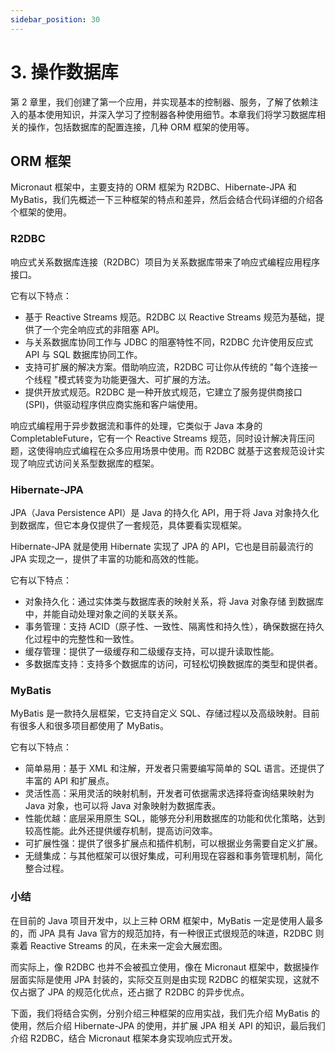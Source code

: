 ```yaml
---
sidebar_position: 30
---
```


# 3. 操作数据库

第 2 章里，我们创建了第一个应用，并实现基本的控制器、服务，了解了依赖注入的基本使用知识，并深入学习了控制器各种使用细节。本章我们将学习数据库相关的操作，包括数据库的配置连接，几种 ORM 框架的使用等。

## ORM 框架

Micronaut 框架中，主要支持的 ORM 框架为 R2DBC、Hibernate-JPA 和 MyBatis，我们先概述一下三种框架的特点和差异，然后会结合代码详细的介绍各个框架的使用。

### R2DBC

响应式关系数据库连接（R2DBC）项目为关系数据库带来了响应式编程应用程序接口。

它有以下特点：

- 基于 Reactive Streams 规范。R2DBC 以 Reactive Streams 规范为基础，提供了一个完全响应式的非阻塞 API。
- 与关系数据库协同工作与 JDBC 的阻塞特性不同，R2DBC 允许使用反应式 API 与 SQL 数据库协同工作。
- 支持可扩展的解决方案。借助响应流，R2DBC 可让你从传统的 "每个连接一个线程 "模式转变为功能更强大、可扩展的方法。
- 提供开放式规范。R2DBC 是一种开放式规范，它建立了服务提供商接口 (SPI)，供驱动程序供应商实施和客户端使用。

响应式编程用于异步数据流和事件的处理，它类似于 Java 本身的 CompletableFuture，它有一个 Reactive Streams 规范，同时设计解决背压问题，这使得响应式编程在众多应用场景中使用。而 R2DBC 就基于这套规范设计实现了响应式访问关系型数据库的框架。

### Hibernate-JPA

JPA（Java Persistence API）是 Java 的持久化 API，用于将 Java 对象持久化到数据库，但它本身仅提供了一套规范，具体要看实现框架。

Hibernate-JPA 就是使用 Hibernate 实现了 JPA 的 API，它也是目前最流行的 JPA 实现之一，提供了丰富的功能和高效的性能。

它有以下特点：

- 对象持久化：通过实体类与数据库表的映射关系，将 Java 对象存储 到数据库中，并能自动处理对象之间的关联关系。
- 事务管理：支持 ACID（原子性、一致性、隔离性和持久性），确保数据在持久化过程中的完整性和一致性。
- 缓存管理：提供了一级缓存和二级缓存支持，可以提升读取性能。
- 多数据库支持：支持多个数据库的访问，可轻松切换数据库的类型和提供者。

### MyBatis

MyBatis 是一款持久层框架，它支持自定义 SQL、存储过程以及高级映射。目前有很多人和很多项目都使用了 MyBatis。

它有以下特点：

- 简单易用：基于 XML 和注解，开发者只需要编写简单的 SQL 语言。还提供了丰富的 API 和扩展点。
- 灵活性高：采用灵活的映射机制，开发者可依据需求选择将查询结果映射为 Java 对象，也可以将 Java 对象映射为数据库表。
- 性能优越：底层采用原生 SQL，能够充分利用数据库的功能和优化策略，达到较高性能。此外还提供缓存机制，提高访问效率。
- 可扩展性强：提供了很多扩展点和插件机制，可以根据业务需要自定义扩展。
- 无缝集成：与其他框架可以很好集成，可利用现在容器和事务管理机制，简化整合过程。

### 小结

在目前的 Java 项目开发中，以上三种 ORM 框架中，MyBatis 一定是使用人最多的，而 JPA 具有 Java 官方的规范加持，有一种很正式很规范的味道，R2DBC 则乘着 Reactive Streams 的风，在未来一定会大展宏图。

而实际上，像 R2DBC 也并不会被孤立使用，像在 Micronaut 框架中，数据操作层面实际是使用 JPA 封装的，实际交互则是由实现 R2DBC 的框架实现，这就不仅占据了 JPA 的规范化优点，还占据了 R2DBC 的异步优点。

下面，我们将结合实例，分别介绍三种框架的应用实战，我们先介绍 MyBatis 的使用，然后介绍 Hibernate-JPA 的使用，并扩展 JPA 相关 API 的知识，最后我们介绍 R2DBC，结合 Micronaut 框架本身实现响应式开发。
